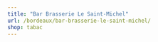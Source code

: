 ```yaml
---
title: "Bar Brasserie Le Saint-Michel"
url: /bordeaux/bar-brasserie-le-saint-michel/
shop: tabac
---
```

